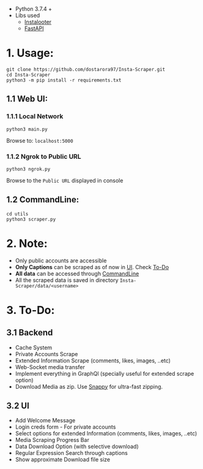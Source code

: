 - Python 3.7.4 +
- Libs used
    - [Instalooter](https://github.com/althonos/InstaLooter.git)
    - [FastAPI](https://fastapi.tiangolo.com/)

# 1. Usage:

```
git clone https://github.com/dostarora97/Insta-Scraper.git
cd Insta-Scraper
python3 -m pip install -r requirements.txt
```

## 1.1 Web UI:

### 1.1.1 Local Network
```
python3 main.py
```
Browse to: `localhost:5000`

### 1.1.2 Ngrok to Public URL
```
python3 ngrok.py
```
Browse to the `Public URL` displayed in console

## 1.2 CommandLine:
```
cd utils
python3 scraper.py
```

# 2. Note:
- Only public accounts are accessible
- **Only Captions** can be scraped as of now in [UI](https://github.com/dostarora97/Insta-Scraper#11-web-ui). Check [To-Do](https://github.com/dostarora97/Insta-Scraper#3-to-do)
- **All data** can be accessed through [CommandLine](https://github.com/dostarora97/Insta-Scraper#12-commandline)
- All the scraped data is saved in directory `Insta-Scraper/data/<username>`

# 3. To-Do:
## 3.1 Backend
- Cache System
- Private Accounts Scrape
- Extended Information Scrape (comments, likes, images, ..etc)
- Web-Socket media transfer
- Implement everything in GraphQl (specially useful for extended scrape option)
- Download Media as zip. Use [Snappy](https://github.com/google/snappy.git) for ultra-fast zipping.

## 3.2 UI
- Add Welcome Message
- Login creds form - For private accounts
- Select options for extended Information (comments, likes, images, ..etc)
- Media Scraping Progress Bar
- Data Download Option (with selective download)
- Regular Expression Search through captions
- Show approximate Download file size